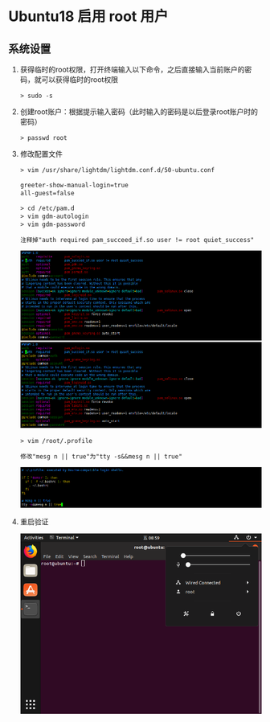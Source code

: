 # Ubuntu18 启用 root 用户

## 系统设置

1. 获得临时的root权限，打开终端输入以下命令，之后直接输入当前账户的密码，就可以获得临时的root权限<br>

    ```命令
    > sudo -s
    ```

2. 创建root账户：根据提示输入密码（此时输入的密码是以后登录root账户时的密码）<br>

    ```命令
    > passwd root
    ```

3. 修改配置文件<br>

    ```命令
    > vim /usr/share/lightdm/lightdm.conf.d/50-ubuntu.conf
    ```

    ```内容
    greeter-show-manual-login=true 
    all-guest=false 
    ```

    ```命令
    > cd /etc/pam.d
    > vim gdm-autologin
    > vim gdm-password 
    ```

    ```内容
    注释掉"auth required pam_succeed_if.so user != root quiet_success"
    ```

    ![第3步-1](images/01_3_1.png)<br>
    ![第3步-2](images/01_3_2.png)<br>

    ```命令
    > vim /root/.profile
    ```

    ```内容
    修改"mesg n || true"为"tty -s&&mesg n || true"
    ```

    ![第3步-3](images/01_3_3.png)<br>

4. 重启验证<br>

    ![第4步-1](images/01_4_1.png)<br>